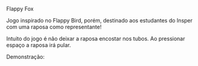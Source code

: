 Flappy Fox

Jogo inspirado no Flappy Bird, porém, destinado aos estudantes do Insper com uma raposa como representante!

Intuito do jogo é não deixar a raposa encostar nos tubos.
Ao pressionar espaço a raposa irá pular.

Demonstração:

